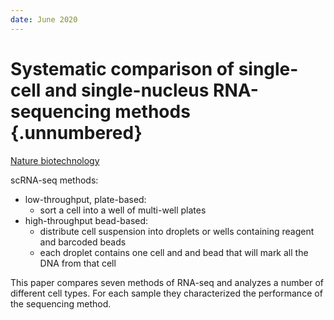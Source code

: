```yaml
---
date: June 2020
---
```


# Systematic comparison of single-cell and single-nucleus RNA-sequencing methods {.unnumbered}

[Nature biotechnology](https://www.nature.com/articles/s41587-020-0465-8)

scRNA-seq methods:

- low-throughput, plate-based:
  - sort a cell into a well of multi-well plates
- high-throughput bead-based:
  - distribute cell suspension into droplets or wells containing reagent
    and barcoded beads
  - each droplet contains one cell and and bead that will mark all the DNA
    from that cell

This paper compares seven methods of RNA-seq and analyzes a number of different
cell types. For each sample they characterized the performance of the sequencing
method.
